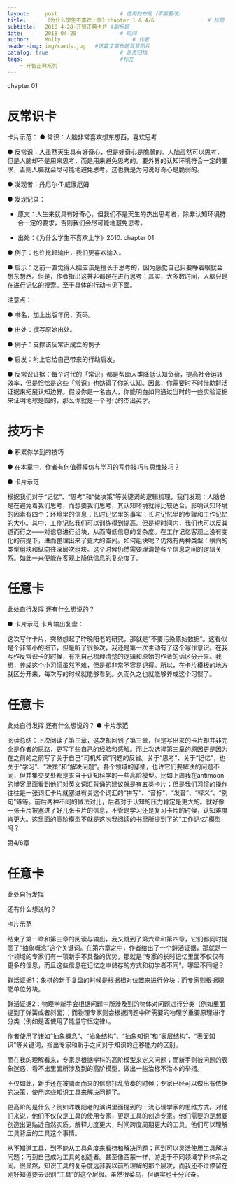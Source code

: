 ```yaml
---
layout:     post   				    # 使用的布局（不需要改）
title:      《为什么学生不喜欢上学》chapter 1 & 4/6 				# 标题
subtitle:   2018-4-28-开智正典卡片 #副标题
date:       2018-04-28 				# 时间
author:     Molly 						# 作者
header-img: img/cards.jpg 	#这篇文章标题背景图片
catalog: true 						# 是否归档
tags:								#标签
    - 开智正典系列
---
```


chapter 01

# 反常识卡

卡片示范：
  ● 常识：人脑非常喜欢想东想西，喜欢思考

  ● 反常识：人虽然天生具有好奇心，但是好奇心是脆弱的。人脑虽然可以思考，但是人脑却不是用来思考，而是用来避免思考的。要外界的认知环境符合一定的要求，否则人脑就会尽可能地避免思考。这也就是为何说好奇心是脆弱的。

  ● 发现者：丹尼尔·T·威廉厄姆

  ● 发现记录：

  - 原文：人生来就具有好奇心，但我们不是天生的杰出思考者，除非认知环境符合一定的要求，否则我们会尽可能地避免思考。

  - 出处：《为什么学生不喜欢上学》2010. chapter 01

  ● 例子：也许比起输出，我们更喜欢输入。

  ● 启示：之前一直觉得人脑应该是擅长于思考的，因为感觉自己只要睁着眼就会想东想西。但是，作者指出这并非都是在进行思考；其实，大多数时间，人脑只是在进行记忆的搜索。至于具体的行动卡见下面。

注意点：

  ● 书名，加上出版年份，页码。

  ● 出处：撰写原始出处。

  ● 例子：支撑该反常识成立的例子

  ● 启发：附上它给自己带来的行动启发。

  ● 反常识证据：每个时代的「常识」都是帮助人类降低认知负荷，提高社会运转效率，但是恰恰是这些「常识」也妨碍了你的认知。因此，你需要时不时借助鲜活证据来拓展认知边界。假设你是一名古人，你能明白如何通过当时的一些实验证据来证明地球是圆的，那么你就是一个时代的杰出英才。


# 技巧卡

  ● 积累你学到的技巧

  ●  在本章中，作者有何值得模仿与学习的写作技巧与思维技巧？

  ● 卡片示范

  根据我们对于“记忆”、“思考”和“做决策”等关键词的逻辑梳理，我们发现：人脑总是在避免着我们思考，而想要我们思考，其认知环境就得比较适合。影响认知环境的因素有四个：环境里的信息；长时记忆里的事实；长时记忆里的步骤和工作记忆的大小。其中，工作记忆我们可以训练得到提高。但是短时间内，我们也可以反其道而行之——对信息进行组块，从而降低信息的复杂度。在工作记忆客观上没有变化的前提下，进而整理出来了更大的空间。如何组块呢？仍然有两种类型：横向的类型组块和纵向往深层次组块。这个时候仍然需要理清楚各个信息之间的逻辑关系。如此一来便能在客观上降低信息的复杂度了。


# 任意卡

  此处自行发挥
  还有什么想说的？

  ● 卡片示范
   卡片输出复盘：

这次写作卡片，突然想起了昨晚阳老的研究，那就是“不要污染原始数据”。这看似是个非常小的细节，但是听了很多次，我还是第一次主动有了这个写作意识。在我写作反常识卡的时候，有把自己梳理清楚的逻辑和原始的作者的话区分开来。我想，养成这个小习惯虽然不难，但是却非常不容易记得。所以，在卡片模板的地方就区分开来，每次写的时候就能够看到。久而久之也就能够养成这个习惯了。


# 任意卡

此处自行发挥
还有什么想说的？
  ● 卡片示范

阅读总结：上次阅读了第三章，这次却回到了第三章，但是写出来的卡片却并非完全是作者的思路，更写了些自己的经验和感触。而上次选择第三章的原因更是因为在之前的之前写了关于自己“司机知识”问题的反省。关于“思考”、关于“记忆”，也关于“学习”、“决策”和“解决问题”。各个领域的穿插，也许它们要解决的问题不同，但并集交叉处都是来自于认知科学的一些高阶模型。比如上周我在antimoon的博客里面看到他们对英文词汇背诵的建议就是有五类卡片；但是我们习惯的操作往往是一张词汇卡片就塞进有关这个词汇的“拼写”、“音标”、“发音”、“释义”、“例句”等等。前后两种不同的做法对比，后者对于认知的压力肯定是更大的。就好像一张卡片被塞进了好几张卡片的信息，不管是学习还是复习卡片的时候，认知难度肯更大。这里面的高阶模型不就是这次我阅读的书里所提到了的“工作记忆”模型吗？


第4/6章

# 任意卡
此处自行发挥

还有什么想说的？

卡片示范

结束了第一章和第三章的阅读与输出，我又跳到了第六章和第四章，它们都同时提高了“抽象概念”这个关键词。在第六章之中，作者给出了一个鲜活证据，那就是一个领域的专家们有一项新手不具备的优势，那就是“专家的长时记忆里面不仅仅有更多的信息，而且这些信息在记忆之中储存的方式和初学者不同”。哪里不同呢？

鲜活证据1：象棋的新手复盘的时候是根据相对位置来进行分块；而专家则根据职能单位分块。

鲜活证据2：物理学新手会根据问题中所涉及到的物体对问题进行分类（例如里面提到了弹簧或者斜面）；而物理专家则会根据问题中所需要的物理学重要原理进行分类（例如是否使用了能量守恒定律）。

作者使用了诸如“抽象概念”、“抽象结构”、“抽象知识”和“表层结构”、“表面知识”等关键词，指出专家和新手之间对于知识的迁移能力的区别。

而在我的理解看来，专家是根据学科的高阶模型来定义问题；而新手则被问题的表象迷惑，看不出里面所涉及到的高阶模型，做出一些治标不治本的举措。

不仅如此，新手还在被铺面而来的信息打乱节奏的时候；专家已经可以做出有依据的决策，使用这些知识工具来解决问题了。

更高阶的是什么？例如昨晚阳老的演讲里面提到的一流心理学家的思维方式。对他们来说，他们不仅仅是工具的使用专家，更是工具的创造专家。他们需要的是想要创造出更贴近自然实质，解释力度更大，时间跨度周期更大的工具。他们可以理解工具背后的工具这个事情。

从不知道工具，到不能从工具角度来看待和解决问题；再到可以灵活使用工具解决问题；再到自己成为工具的创造者。甚至像西蒙一样，游走于不同领域学科体系之间。很显然，知识工具的复杂度远非我以前所理解的那个层次，而我还不过停留在刚好知道要去识别“工具”的这个层级。虽然很菜鸟，但确实也十分兴奋。
